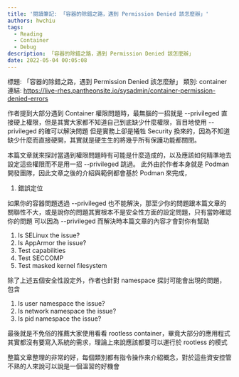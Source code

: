 ```yaml
---
title: '閱讀筆記: 「容器的除錯之路，遇到 Permission Denied 該怎麼辦」'
authors: hwchiu
tags:
  - Reading
  - Container
  - Debug
description: 「容器的除錯之路，遇到 Permission Denied 該怎麼辦」
date: 2022-05-04 00:05:08
---
```


標題: 「容器的除錯之路，遇到 Permission Denied 該怎麼辦」
類別: container
連結: https://live-rhes.pantheonsite.io/sysadmin/container-permission-denied-errors

作者提到大部分遇到 Container 權限問題時，最無腦的一招就是 --privileged 直接硬上權限，但是其實大家都不知道自己到底缺少什麼權限，盲目地使用 --privileged 的確可以解決問題
但是實務上卻是犧牲 Security 換來的，因為不知道缺少什麼而直接硬開，其實就是硬生生的將幾乎所有保護功能都關閉。

本篇文章就來探討當遇到權限問題時有可能是什麼造成的，以及應該如何精準地去設定這些權限而不是用一招 --privileged 跳過。
此外由於作者本身就是 Podman 開發團隊，因此文章之後的介紹與範例都會基於 Podman 來完成，

1. 錯誤定位

如果你的容器問題透過 --privileged 也不能解決，那至少你的問題跟本篇文章的關聯性不大，或是說你的問題其實根本不是安全性方面的設定問題，只有當妳確認你的問題
可以因為 --privileged 而解決時本篇文章的內容才會對你有幫助

1. Is SELinux the issue?
2. Is AppArmor the issue?
3. Test capabilities
4. Test SECCOMP
5. Test masked kernel filesystem

除了上述五個安全性設定外，作者也針對 namespace 探討可能會出現的問題，包含
1. Is user namespace the issue?
2. Is network namespace the issue?
3. Is pid namespace the issue?

最後就是不免俗的推薦大家使用看看 rootless container，畢竟大部分的應用程式其實都沒有要寫入系統的需求，理論上來說應該都要可以運行於 rootless 的模式

整篇文章整理的非常的好，每個類別都有指令操作來介紹概念，對於這些資安控管不熟的人來說可以說是一個溫習的好機會

